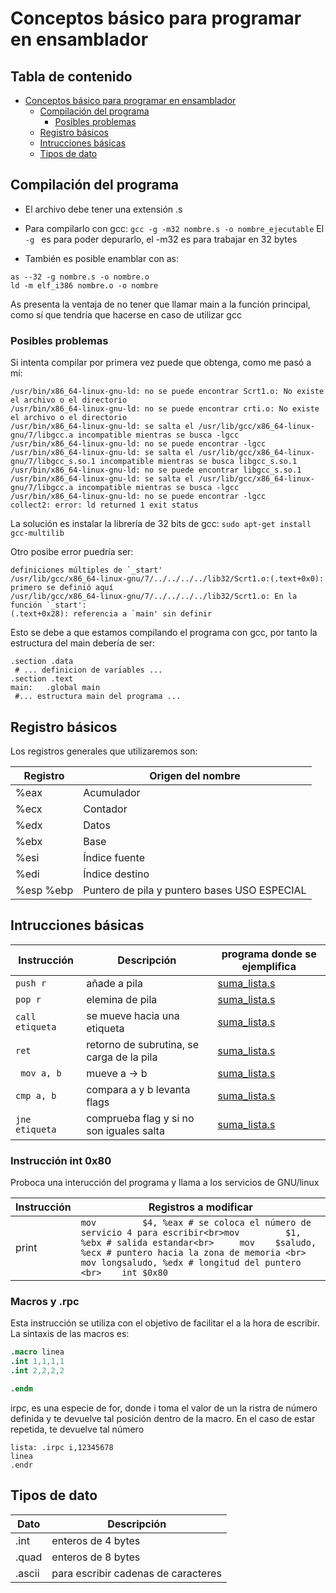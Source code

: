 # <a id='s1' />Conceptos básico para programar en ensamblador   

## Tabla de contenido
* [Conceptos básico para programar en ensamblador ](#s1)
  * [Compilación del programa  ](#s1-1)
      * [Posibles problemas  ](#s1-1-1)
  * [Registro básicos  ](#s1-2)
  * [Intrucciones básicas ](#s1-3)
  * [Tipos de dato  ](#s1-4)

## <a id='s1-1' />Compilación del programa  
- El archivo debe tener una extensión .s
- Para compilarlo con gcc: `gcc -g -m32 nombre.s -o nombre_ejecutable`
El `-g ` es para poder depurarlo, el -m32 es para trabajar en 32 bytes

- También es posible enamblar con as:
```shell
as --32 -g nombre.s -o nombre.o
ld -m elf_i386 nombre.o -o nombre
```
As presenta la ventaja de no tener que llamar main a la función principal, como sí que tendría que hacerse en caso de utilizar gcc

### <a id='s1-1-1' />Posibles problemas  

Si intenta compilar por primera vez puede que obtenga, como me pasó a mí:
```shell
/usr/bin/x86_64-linux-gnu-ld: no se puede encontrar Scrt1.o: No existe el archivo o el directorio
/usr/bin/x86_64-linux-gnu-ld: no se puede encontrar crti.o: No existe el archivo o el directorio
/usr/bin/x86_64-linux-gnu-ld: se salta el /usr/lib/gcc/x86_64-linux-gnu/7/libgcc.a incompatible mientras se busca -lgcc
/usr/bin/x86_64-linux-gnu-ld: no se puede encontrar -lgcc
/usr/bin/x86_64-linux-gnu-ld: se salta el /usr/lib/gcc/x86_64-linux-gnu/7/libgcc_s.so.1 incompatible mientras se busca libgcc_s.so.1
/usr/bin/x86_64-linux-gnu-ld: no se puede encontrar libgcc_s.so.1
/usr/bin/x86_64-linux-gnu-ld: se salta el /usr/lib/gcc/x86_64-linux-gnu/7/libgcc.a incompatible mientras se busca -lgcc
/usr/bin/x86_64-linux-gnu-ld: no se puede encontrar -lgcc
collect2: error: ld returned 1 exit status
```

La solución es instalar la librería de 32 bits de gcc:
`sudo apt-get install gcc-multilib`

Otro posibe error puedría ser:
 ```shell
 definiciones múltiples de `_start'
/usr/lib/gcc/x86_64-linux-gnu/7/../../../../lib32/Scrt1.o:(.text+0x0): primero se definió aquí
/usr/lib/gcc/x86_64-linux-gnu/7/../../../../lib32/Scrt1.o: En la función `_start':
(.text+0x28): referencia a `main' sin definir

```
Esto se debe a que estamos compilando el programa con gcc, por tanto la estructura del main debería de ser:
```assembler
.section .data
 # ... definicion de variables ...
.section .text
main:	.global main
 #... estructura main del programa ...
```

## <a id='s1-2' />Registro básicos  
Los registros generales que utilizaremos son:


Registro | Origen del nombre  
--- | ---   
%eax | Acumulador  
%ecx | Contador  
%edx | Datos  
%ebx | Base  
%esi | Índice fuente  
%edi |Índice destino  
%esp %ebp | Puntero de pila y puntero bases USO ESPECIAL  

## <a id='s1-3' />Intrucciones básicas


Instrucción | Descripción | programa donde se ejemplifica
--- | ---- |---    
`push r` | añade a pila | [suma_lista.s](suma_lista.s)   
`pop r`| elemina de pila | [suma_lista.s](suma_lista.s)   
`call etiqueta` | se mueve hacia una etiqueta | [suma_lista.s](suma_lista.s)  
`ret` | retorno de subrutina, se carga de la pila | [suma_lista.s](suma_lista.s)   
` mov a, b` | mueve a -> b | [suma_lista.s](suma_lista.s)   
`cmp a, b` | compara a y b levanta flags | [suma_lista.s](suma_lista.s)   
`jne etiqueta` | comprueba flag y si no son iguales salta | [suma_lista.s](suma_lista.s)  

### Instrucción int 0x80  
Proboca una interucción del programa y llama a los servicios de GNU/linux

Instrucción | Registros a modificar   
--- | ---  
print | 	```mov         $4, %eax # se coloca el número de servicio 4 para escribir<br>mov         $1, %ebx # salida estandar<br> 	mov    $saludo, %ecx # puntero hacia la zona de memoria <br>	mov longsaludo, %edx # longitud del puntero <br>	int $0x80```

### Macros y .rpc

Esta instrucción se utiliza con el objetivo de facilitar el a la hora de escribir.
La sintaxis de las macros es:
```.s
.macro linea
.int 1,1,1,1
.int 2,2,2,2

.endm
```
irpc, es una especie de for, donde i toma el valor de un la ristra de número definida y te devuelve tal posición dentro de la macro. En el caso de estar repetida, te devuelve tal número
```
lista: .irpc i,12345678
linea
.endr
```

## <a id='s1-4' />Tipos de dato  


Dato | Descripción
--- | ---
.int | enteros de 4 bytes  
.quad | enteros de 8 bytes  
.ascii | para escribir cadenas de caracteres  
